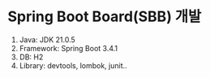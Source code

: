 # Spring Boot Board(SBB) 개발

1. Java: JDK 21.0.5
2. Framework: Spring Boot 3.4.1
3. DB: H2
4. Library: devtools, lombok, junit..
